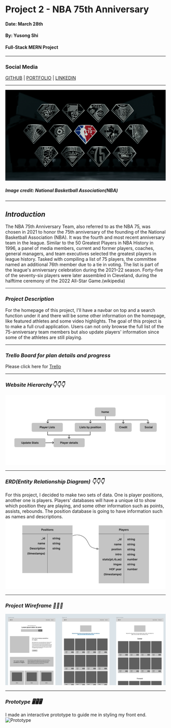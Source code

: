# Project 2 - NBA 75th Anniversary

#### Date: March 28th
#### By: Yusong Shi
#### Full-Stack MERN Project
***

### Social Media
[GITHUB](https://github.com/yusongsh) | [PORTFOLIO](https://yusong.space/) | [LINKEDIN](https://www.linkedin.com/in/yusong-sh/)
***


![header-image](/image/nba-shop-12-medals-nbacanda-ftr_w07b9lgm52on1hydnjnjxi82c.png)
##### Image credit: National Basketball Association(NBA)
***

## ***Introduction***
The NBA 75th Anniversary Team, also referred to as the NBA 75, was chosen in 2021 to honor the 75th anniversary of the founding of the National Basketball Association (NBA). It was the fourth and most recent anniversary team in the league. Similar to the 50 Greatest Players in NBA History in 1996, a panel of media members, current and former players, coaches, general managers, and team executives selected the greatest players in league history. Tasked with compiling a list of 75 players, the committee named an additional 76th member due to a tie in voting. The list is part of the league's anniversary celebration during the 2021–22 season. Forty-five of the seventy-six players were later assembled in Cleveland, during the halftime ceremony of the 2022 All-Star Game.(wikipedia) 
***


### ***Project Description***
For the homepage of this project, I'll have a navbar on top and a search function under it and there will be some other information on the homepage, like featured athletes and some video highlights.  The goal of this project is to make a full crud application. Users can not only browse the full list of the 75-anniversary team members but also update players' information since some of the athletes are still playing. 
***

### ***Trello Board for plan details and progress***
Please click here for [Trello](https://trello.com/invite/b/IJDg3Jzw/e6cc241e5895934aeb4758d95d2264fe/project-2-nba-75th-anniversary)
***

### ***Website Hierarchy👇👇👇***
![Hierarchy](/image/Website%20Hierarchy.png)
***

### ***ERD(Entity Relationship Diagram) 👇👇👇***
For this project, I decided to make two sets of data. One is player positions, another one is players. Players' databases will have a unique id to show which position they are playing, and some other information such as points, assists, rebounds. The position database is going to have information such as names and descriptions.
![ERD](/image/erd.png)
***

### ***Project Wireframe 🚧🚧🚧***
![Wireframe](/image/Wireframe.png)
***

### ***Prototype 🖥️🖥️🖥️***
I made an interactive prototype to guide me in styling my front end.
![Prototype](/image/demo.gif)

